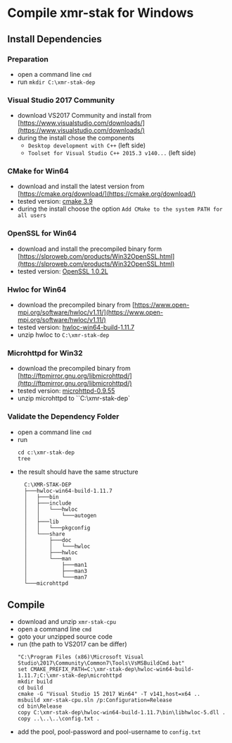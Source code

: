 # Compile **xmr-stak** for Windows

## Install Dependencies

### Preparation

- open a command line `cmd`
- run `mkdir C:\xmr-stak-dep`

### Visual Studio 2017 Community

- download VS2017 Community and install from [https://www.visualstudio.com/downloads/](https://www.visualstudio.com/downloads/)
- during the install chose the components
  - `Desktop development with C++` (left side)
  - `Toolset for Visual Studio C++ 2015.3 v140...` (left side)

### CMake for Win64

- download and install the latest version from [https://cmake.org/download/](https://cmake.org/download/)
- tested version: [cmake 3.9](https://cmake.org/files/v3.9/cmake-3.9.0-rc3-win64-x64.msi)
- during the install choose the option `Add CMake to the system PATH for all users`

### OpenSSL for Win64

- download and install the precompiled binary form [https://slproweb.com/products/Win32OpenSSL.html](https://slproweb.com/products/Win32OpenSSL.html)
- tested version: [OpenSSL 1.0.2L](https://slproweb.com/download/Win64OpenSSL-1_0_2L.exe)

### Hwloc for Win64

- download the precompiled binary from [https://www.open-mpi.org/software/hwloc/v1.11/](https://www.open-mpi.org/software/hwloc/v1.11/)
- tested version: [hwloc-win64-build-1.11.7](https://www.open-mpi.org/software/hwloc/v1.11/downloads/hwloc-win64-build-1.11.7.zip)
- unzip hwloc to `C:\xmr-stak-dep`

### Microhttpd for Win32

- download the precompiled binary from [http://ftpmirror.gnu.org/libmicrohttpd/](http://ftpmirror.gnu.org/libmicrohttpd/)
- tested version: [microhttpd-0.9.55](http://mirror.reismil.ch/gnu/libmicrohttpd/libmicrohttpd-0.9.55-w32-bin.zip)
- unzip microhttpd to ``C:\xmr-stak-dep`

### Validate the Dependency Folder

- open a command line `cmd`
- run
   ```
   cd c:\xmr-stak-dep
   tree
   ```
- the result should have the same structure
  ```
    C:\XMR-STAK-DEP
    ├───hwloc-win64-build-1.11.7
    │   ├───bin
    │   ├───include
    │   │   └───hwloc
    │   │       └───autogen
    │   ├───lib
    │   │   └───pkgconfig
    │   └───share
    │       ├───doc
    │       │   └───hwloc
    │       ├───hwloc
    │       └───man
    │           ├───man1
    │           ├───man3
    │           └───man7
    └───microhttpd
  ```

## Compile

- download and unzip `xmr-stak-cpu`
- open a command line `cmd`
- goto your unzipped source code
- run (the path to VS2017 can be differ)
  ```
  "C:\Program Files (x86)\Microsoft Visual Studio\2017\Community\Common7\Tools\VsMSBuildCmd.bat"
  set CMAKE_PREFIX_PATH=C:\xmr-stak-dep\hwloc-win64-build-1.11.7;C:\xmr-stak-dep\microhttpd
  mkdir build
  cd build
  cmake -G "Visual Studio 15 2017 Win64" -T v141,host=x64 ..
  msbuild xmr-stak-cpu.sln /p:Configuration=Release
  cd bin\Release
  copy C:\xmr-stak-dep\hwloc-win64-build-1.11.7\bin\libhwloc-5.dll .
  copy ..\..\..\config.txt .
  ```
- add the pool, pool-password and pool-username to `config.txt`
